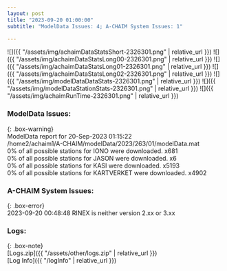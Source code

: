 ```yaml
---
layout: post
title: "2023-09-20 01:00:00"
subtitle: "ModelData Issues: 4; A-CHAIM System Issues: 1"

---
```


![]({{ "/assets/img/achaimDataStatsShort-2326301.png" | relative_url }})
![]({{ "/assets/img/achaimDataStatsLong00-2326301.png" | relative_url }})
![]({{ "/assets/img/achaimDataStatsLong01-2326301.png" | relative_url }})
![]({{ "/assets/img/achaimDataStatsLong02-2326301.png" | relative_url }})
![]({{ "/assets/img/modelDataDataStats-2326301.png" | relative_url }})
![]({{ "/assets/img/modelDataStationStats-2326301.png" | relative_url }})
![]({{ "/assets/img/achaimRunTime-2326301.png" | relative_url }})


### ModelData Issues:  
  
{: .box-warning}  
 ModelData report for 20-Sep-2023 01:15:22   
 /home2/achaim1/A-CHAIM/modelData/2023/263/01/modelData.mat   
 0% of all possible stations for IONO were downloaded. x681   
 0% of all possible stations for JASON were downloaded. x6   
 0% of all possible stations for KASI were downloaded. x5193   
 0% of all possible stations for KARTVERKET were downloaded. x4902   
  
### A-CHAIM System Issues:  
  
{: .box-error}  
2023-09-20 00:48:48 RINEX is neither version 2.xx or 3.xx  

### Logs:  
  
{: .box-note}  
[Logs.zip]({{ "/assets/other/logs.zip" | relative_url }})  
[Log Info]({{ "/logInfo" | relative_url }})  
